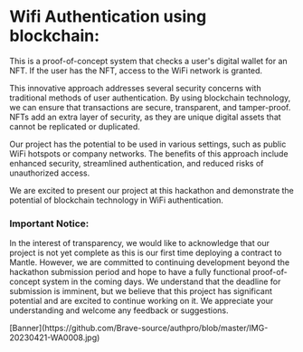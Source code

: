 <h1>Wifi Authentication using blockchain: </h1>

<p> This is a proof-of-concept system that checks a user's digital wallet for an NFT. If the user has the NFT, access to the WiFi network is granted.

This innovative approach addresses several security concerns with traditional methods of user authentication. By using blockchain technology, we can ensure that transactions are secure, transparent, and tamper-proof. NFTs add an extra layer of security, as they are unique digital assets that cannot be replicated or duplicated.

Our project has the potential to be used in various settings, such as public WiFi hotspots or company networks. The benefits of this approach include enhanced security, streamlined authentication, and reduced risks of unauthorized access.

We are excited to present our project at this hackathon and demonstrate the potential of blockchain technology in WiFi authentication. <p>

  
<h3>Important Notice:</h3>
<p>In the interest of transparency, we would like to acknowledge that our project is not yet complete as this is our first time deploying a contract to Mantle. However, we are committed to continuing development beyond the hackathon submission period and hope to have a fully functional proof-of-concept system in the coming days. We understand that the deadline for submission is imminent, but we believe that this project has significant potential and are excited to continue working on it. We appreciate your understanding and welcome any feedback or suggestions.</p>
[Banner](https://github.com/Brave-source/authpro/blob/master/IMG-20230421-WA0008.jpg)
